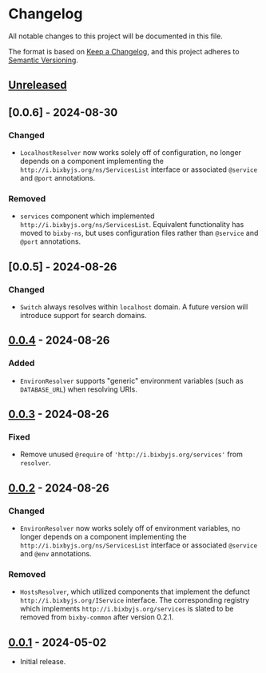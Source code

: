 # Changelog
All notable changes to this project will be documented in this file.

The format is based on [Keep a Changelog](https://keepachangelog.com/en/1.0.0/),
and this project adheres to [Semantic Versioning](https://semver.org/spec/v2.0.0.html).

## [Unreleased]

## [0.0.6] - 2024-08-30
### Changed
- `LocalhostResolver` now works solely off of configuration, no longer
depends on a component implementing the `http://i.bixbyjs.org/ns/ServicesList`
interface or associated `@service` and `@port` annotations.

### Removed
- `services` component which implemented `http://i.bixbyjs.org/ns/ServicesList`.
Equivalent functionality has moved to `bixby-ns`, but uses configuration files
rather than `@service` and `@port` annotations.

## [0.0.5] - 2024-08-26
### Changed
- `Switch` always resolves within `localhost` domain.  A future version will
introduce support for search domains.

## [0.0.4] - 2024-08-26
### Added
- `EnvironResolver` supports "generic" environment variables (such as `DATABASE_URL`)
when resolving URIs.

## [0.0.3] - 2024-08-26
### Fixed
- Remove unused `@require` of `'http://i.bixbyjs.org/services'` from `resolver`.

## [0.0.2] - 2024-08-26
### Changed
- `EnvironResolver` now works solely off of environment variables, no longer
depends on a component implementing the `http://i.bixbyjs.org/ns/ServicesList`
interface or associated `@service` and `@env` annotations.

### Removed
- `HostsResolver`, which utilized components that implement the defunct `http://i.bixbyjs.org/IService`
interface.  The corresponding registry which implements `http://i.bixbyjs.org/services`
is slated to be removed from `bixby-common` after version 0.2.1.

## [0.0.1] - 2024-05-02

- Initial release.

[Unreleased]: https://github.com/bixbyjs/bixby-sd/compare/v0.0.4...HEAD
[0.0.4]: https://github.com/bixbyjs/bixby-sd/compare/v0.0.3...v0.0.4
[0.0.3]: https://github.com/bixbyjs/bixby-sd/compare/v0.0.2...v0.0.3
[0.0.2]: https://github.com/bixbyjs/bixby-sd/compare/v0.0.1...v0.0.2
[0.0.1]: https://github.com/bixbyjs/bixby-sd/releases/tag/v0.0.1
